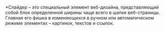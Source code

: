 *Слайдер – это специальный элемент веб-дизайна, представляющий собой блок определенной ширины чаще всего в шапке веб-страницы. Главная его фишка в изменяющихся в ручном или автоматическом режиме элементах – картинок, текстов и ссылок.